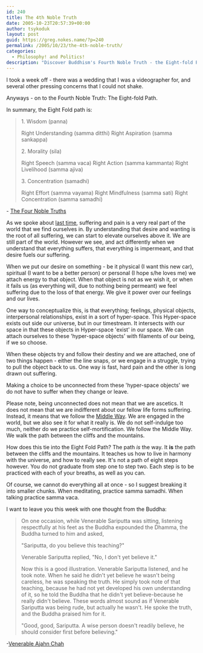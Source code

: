 ```yaml
---
id: 240
title: The 4th Noble Truth
date: 2005-10-23T20:57:39+00:00
author: tsykoduk
layout: post
guid: https://greg.nokes.name/?p=240
permalink: /2005/10/23/the-4th-noble-truth/
categories:
  - Philosophy! and Politics!
description: "Discover Buddhism's Fourth Noble Truth - the Eight-fold Path to enlightenment through wisdom, morality, and concentration practices for spiritual growth."
---
```

<p>I took a week off - there was a wedding that I was a videographer for, and several other pressing concerns that I could not shake.</p>


<p>Anyways - on to the Fourth Noble Truth: The Eight-fold Path.</p>


<p>In summary, the Eight Fold path is:</p>


<blockquote>1. Wisdom (panna)

<p>Right Understanding (samma ditthi)
Right Aspiration (samma sankappa)</p>


<p>2. Morality (sila)</p>


<p>Right Speech (samma vaca)
Right Action (samma kammanta)
Right Livelihood (samma ajiva)</p>


<p>3. Concentration (samadhi)</p>


<p>Right Effort (samma vayama)
Right Mindfulness (samma sati)
Right Concentration (samma samadhi)</blockquote></p>


<p>- <a href="http://www.buddhanet.net/4noble.htm">The Four Noble Truths</a></p>


<p>As we spoke about <a href="https://greg.nokes.name/2005/10/09/suffering-and-the-path/">last time</a>, suffering and pain is a very real part of the world that we find ourselves in. By understanding that desire and wanting is the root of all suffering, we can start to elevate ourselves above it. We are still part of the world. However we see, and act differently when we understand that everything suffers, that everything is impermeant, and that desire fuels our suffering.</p>


<p>When we put our desire on something - be it physical (I want this new car), spiritual (I want to be a better person) or personal (I hope s/he loves me) we attach energy to that object. When that object is not as we wish it, or when it fails us (as everything will, due to nothing being permeant) we feel suffering due to the loss of that energy. We give it power over our feelings and our lives.</p>


<p>One way to conceptualize this, is that everything; feelings, physical objects, interpersonal relationships, exist in a sort of hyper-space. This Hyper-space exists out side our universe, but in our timestream. It intersects with our space in that these objects in Hyper-space 'exist' in our space. We can attach ourselves to these 'hyper-space objects' with filaments of our being, if we so choose.</p>


<p>When these objects try and follow their destiny and we are attached, one of two things happen - either the line snaps, or we engage in a struggle, trying to pull the object back to us. One way is fast, hard pain and the other is long drawn out suffering.</p>


<p>Making a choice to be unconnected from these 'hyper-space objects' we do not have to suffer when they change or leave.</p>


<p>Please note, being unconnected does not mean that we are ascetics. It does not mean that we are indifferent about our fellow life forms suffering. Instead, it means that we follow the <a href="http://en.wikipedia.org/wiki/Middle_Way">Middle Way</a>. We are engaged in the world, but we also see it for what it really is. We do not self-indulge too much, neither do we practice self-mortification. We follow the Middle Way. We walk the path between the cliffs and the mountains.</p>


<p>How does this tie into the Eight Fold Path? The path <em>is</em> the way. It <strong>is</strong> the path between the cliffs and the mountains. It teaches us how to live in harmony with the universe, and how to really see. It's not a path of eight steps however. You do not graduate from step one to step two. Each step is to be practiced with each of your breaths, as well as you can.</p>


<p>Of course, we cannot do everything all at once - so I suggest breaking it into smaller chunks. When meditating, practice samma samadhi. When talking practice samma vaca.</p>


<p>I want to leave you this week with one thought from the Buddha:</p>


<blockquote>On one occasion, while Venerable Sariputta was sitting, listening respectfully at his feet as the Buddha expounded the Dhamma, the Buddha turned to him and asked,

<p>"Sariputta, do you believe this teaching?"</p>


<p>Venerable Sariputta replied, "No, I don't yet believe it."</p>


<p>Now this is a good illustration. Venerable Sariputta listened, and he took note. When he said he didn't yet believe he wasn't being careless, he was speaking the truth. He simply took note of that teaching, because he had not yet developed his own understanding of it, so he told the Buddha that he didn't yet believe-because he really didn't believe. These words almost sound as if Venerable Sariputta was being rude, but actually he wasn't. He spoke the truth, and the Buddha praised him for it.</p>


<p>"Good, good, Sariputta. A wise person doesn't readily believe, he should consider first before believing." </blockquote></p>


<p>-<a href="http://www.saigon.com/~anson/ebud/ebmed090.htm">Venerable Ajahn Chah</a></p>